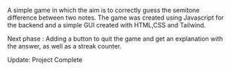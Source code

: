 A simple game in which the aim is to correctly guess the semitone difference between two notes. The game was created using Javascript for the backend and a simple GUI created with HTML,CSS and Tailwind.

Next phase : Adding a button to quit the game and get an explanation with the answer, as well as a streak counter.

Update: Project Complete
